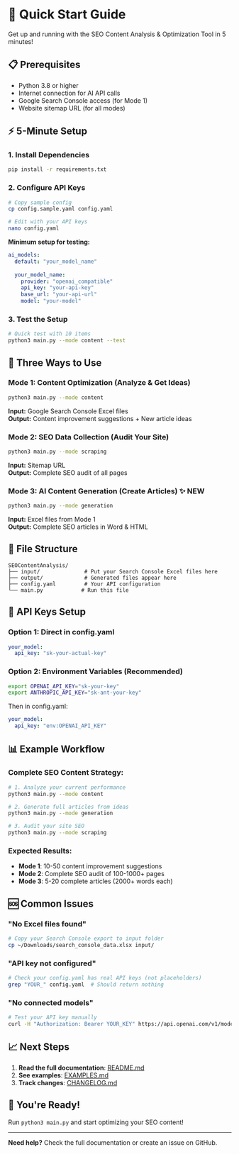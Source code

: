 # 🚀 Quick Start Guide

Get up and running with the SEO Content Analysis & Optimization Tool in 5 minutes!

## 📋 Prerequisites

- Python 3.8 or higher
- Internet connection for AI API calls
- Google Search Console access (for Mode 1)
- Website sitemap URL (for all modes)

## ⚡ 5-Minute Setup

### 1. Install Dependencies
```bash
pip install -r requirements.txt
```

### 2. Configure API Keys
```bash
# Copy sample config
cp config.sample.yaml config.yaml

# Edit with your API keys
nano config.yaml
```

**Minimum setup for testing:**
```yaml
ai_models:
  default: "your_model_name"
  
  your_model_name:
    provider: "openai_compatible"
    api_key: "your-api-key"
    base_url: "your-api-url"
    model: "your-model"
```

### 3. Test the Setup
```bash
# Quick test with 10 items
python3 main.py --mode content --test
```

## 🎯 Three Ways to Use

### Mode 1: Content Optimization (Analyze & Get Ideas)
```bash
python3 main.py --mode content
```
**Input:** Google Search Console Excel files  
**Output:** Content improvement suggestions + New article ideas

### Mode 2: SEO Data Collection (Audit Your Site)
```bash
python3 main.py --mode scraping
```
**Input:** Sitemap URL  
**Output:** Complete SEO audit of all pages

### Mode 3: AI Content Generation (Create Articles) ✨ NEW
```bash
python3 main.py --mode generation
```
**Input:** Excel files from Mode 1  
**Output:** Complete SEO articles in Word & HTML

## 📁 File Structure

```
SEOContentAnalysis/
├── input/              # Put your Search Console Excel files here
├── output/             # Generated files appear here
├── config.yaml         # Your API configuration
└── main.py            # Run this file
```

## 🔑 API Keys Setup

### Option 1: Direct in config.yaml
```yaml
your_model:
  api_key: "sk-your-actual-key"
```

### Option 2: Environment Variables (Recommended)
```bash
export OPENAI_API_KEY="sk-your-key"
export ANTHROPIC_API_KEY="sk-ant-your-key"
```

Then in config.yaml:
```yaml
your_model:
  api_key: "env:OPENAI_API_KEY"
```

## 📊 Example Workflow

### Complete SEO Content Strategy:
```bash
# 1. Analyze your current performance
python3 main.py --mode content

# 2. Generate full articles from ideas
python3 main.py --mode generation

# 3. Audit your site SEO
python3 main.py --mode scraping
```

### Expected Results:
- **Mode 1**: 10-50 content improvement suggestions
- **Mode 2**: Complete SEO audit of 100-1000+ pages  
- **Mode 3**: 5-20 complete articles (2000+ words each)

## 🆘 Common Issues

### "No Excel files found"
```bash
# Copy your Search Console export to input folder
cp ~/Downloads/search_console_data.xlsx input/
```

### "API key not configured"
```bash
# Check your config.yaml has real API keys (not placeholders)
grep "YOUR_" config.yaml  # Should return nothing
```

### "No connected models"
```bash
# Test your API key manually
curl -H "Authorization: Bearer YOUR_KEY" https://api.openai.com/v1/models
```

## 📈 Next Steps

1. **Read the full documentation**: [README.md](README.md)
2. **See examples**: [EXAMPLES.md](EXAMPLES.md)
3. **Track changes**: [CHANGELOG.md](CHANGELOG.md)

## 🎉 You're Ready!

Run `python3 main.py` and start optimizing your SEO content!

---

**Need help?** Check the full documentation or create an issue on GitHub.